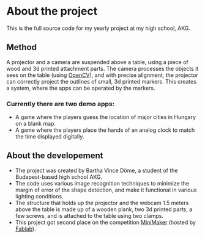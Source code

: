 # About the project
This is the full source code for my yearly project at my high school, AKG.
## Method
A projector and a camera are suspended above a table, using a piece of wood and 3d printed attachment parts. The camera processes the objects it sees on the table (using [OpenCV](https://opencv.org/)), and with precise alignment, the projector can correctly project the outlines of small, 3d printed markers. This creates a system, where the apps can be operated by the markers.

### Currently there are two demo apps:
  - A game where the players guess the location of major cities in Hungary on a blank map.
  - A game where the players place the hands of an analog clock to match the time displayed digitally.
## About the developement
- The project was created by Bartha Vince Döme, a student of the Budapest-based high school AKG.
- The code uses various image recognition techniques to minimize the margin of error of the shape detection, and make it functional in various lighting conditions.
- The structure that holds up the projector and the webcam 1.5 meters above the table is made up of a wooden plank, two 3d printed parts, a few screws, and is attached to the table using two clamps.
- This project got second place on the competition [MiniMaker](https://fb.me/e/4cgvXt9h6) (hosted by [Fablab](https://www.fablabbudapest.com/)).
